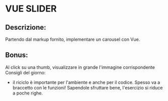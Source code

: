 # VUE SLIDER

## Descrizione:
Partendo dal markup fornito, implementare un carousel con Vue.

## Bonus:
Al click su una thumb, visualizzare in grande l'immagine corrispondente
Consigli del giorno:
- il riciclo è importante per l'ambiente e anche per il codice. Spesso va a braccetto con le funzioni! Sapendole sfruttare bene, l'esercizio si riduce a poche righe.